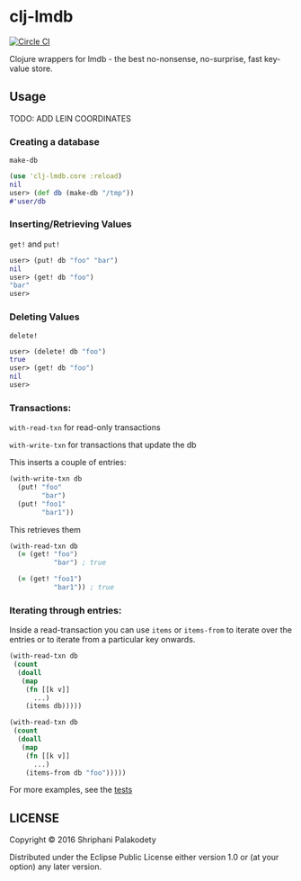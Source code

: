 # clj-lmdb

[![Circle CI](https://circleci.com/gh/shriphani/clj-lmdb.svg?style=shield&circle-token=351e60b226583e6e24fece5d35f03fbb4f50d3bc)](https://circleci.com/gh/shriphani/clj-lmdb)

Clojure wrappers for lmdb - the best no-nonsense, no-surprise, fast key-value store.

## Usage

TODO: ADD LEIN COORDINATES

### Creating a database

`make-db`

```clojure
(use 'clj-lmdb.core :reload)
nil
user> (def db (make-db "/tmp"))
#'user/db
```

### Inserting/Retrieving Values

`get!` and `put!`

```clojure
user> (put! db "foo" "bar")
nil
user> (get! db "foo")
"bar"
user> 
```

### Deleting Values

`delete!`

```clojure
user> (delete! db "foo")
true
user> (get! db "foo")
nil
user>
```

### Transactions:

`with-read-txn` for read-only transactions

`with-write-txn` for transactions that update the db

This inserts a couple of entries:

```clojure
(with-write-txn db
  (put! "foo"
        "bar")
  (put! "foo1"
        "bar1"))
```

This retrieves them

```clojure
(with-read-txn db
  (= (get! "foo")
           "bar") ; true

  (= (get! "foo1")
           "bar1")) ; true
```

### Iterating through entries:

Inside a read-transaction you can use `items` or `items-from`
to iterate over the entries or to iterate from a particular key onwards.

```clojure
(with-read-txn db
 (count
  (doall
   (map
    (fn [[k v]]
      ...)
    (items db)))))
```

```clojure
(with-read-txn db
 (count
  (doall
   (map
    (fn [[k v]]
      ...)
    (items-from db "foo")))))
```

For more examples, see the [tests](test/clj_lmdb/core_test.clj)

## LICENSE

Copyright © 2016 Shriphani Palakodety

Distributed under the Eclipse Public License either version 1.0 or (at your option) any later version.
